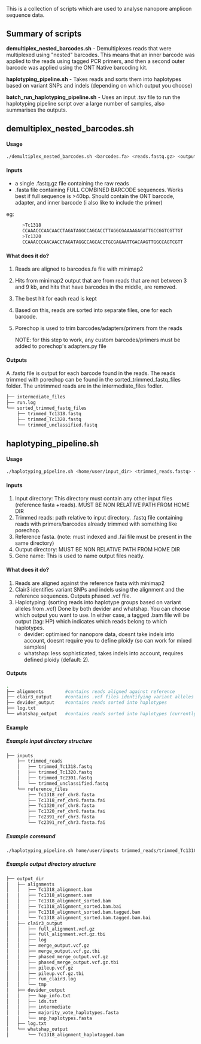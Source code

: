 This is a collection of scripts which are used to analyse nanopore amplicon sequence data. 



## Summary of scripts

**demultiplex_nested_barcodes.sh** - Demultiplexes reads that were multiplexed using "nested" barcodes. This means that an inner barcode was applied to the reads using tagged PCR primers, and then a second outer barcode was applied using the ONT Native barcoding kit.

**haplotyping_pipeline.sh** - Takes reads and sorts them into haplotypes based on variant SNPs and indels (depending on which output you choose)

**batch_run_haplotyping_pipeline.sh** - Uses an input .tsv file to run the haplotyping pipeline script over a large number of samples, also summarises the outputs.


## demultiplex_nested_barcodes.sh

#### Usage
```bash
./demultiplex_nested_barcodes.sh <barcodes.fa> <reads.fastq.gz> <output_directory>
```

#### Inputs
- a single .fastq.gz file containing the raw reads
- .fasta file containing FULL COMBINED BARCODE sequences. Works best if full sequence is >40bp. Should contain the ONT barcode, adapter, and inner barcode (i also like to include the primer)

eg:
```bash
      >Tc1318
      CCAAACCCAACAACCTAGATAGGCCAGCACCTTAGGCGAAAAGAGATTGCCGGTCGTTGT
      >Tc1320
      CCAAACCCAACAACCTAGATAGGCCAGCACCTGCGAGAATTGACAAGTTGGCCAGTCGTT
```
#### What does it do?
1. Reads are aligned to barcodes.fa file with minimap2
2. Hits from minimap2 output that are from reads that are not between 3 and 9 kb, and hits that have barcodes in the middle, are removed.
3. The best hit for each read is kept
4. Based on this, reads are sorted into separate files, one for each barcode.
5. Porechop is used to trim barcodes/adapters/primers from the reads

     NOTE: for this step to work, any custom barcodes/primers must be added to porechop's adapters.py file

#### Outputs
A .fastq file is output for each barcode found in the reads. The reads trimmed with porechop can be found in the sorted_trimmed_fastq_files folder. The untrimmed reads are in the intermediate_files fodler.
```bash
├── intermediate_files
├── run.log
└── sorted_trimmed_fastq_files
    ├── trimmed_Tc1318.fastq
    ├── trimmed_Tc1320.fastq
    └── trimmed_unclassified.fastq
```


## haplotyping_pipeline.sh

#### Usage
```bash
./haplotyping_pipeline.sh <home/user/input_dir> <trimmed_reads.fastq> <reference.fasta> </home/user/output_dir> <gene_name>
```
#### Inputs

1. Input directory: This directory must contain any other input files (reference fasta +reads). MUST BE NON RELATIVE PATH FROM HOME DIR
2. Trimmed reads: path relative to input directory. .fastq file containing reads with primers/barcodes already trimmed with something like porechop.
3. Reference fasta. (note: must indexed and .fai file must be present in the same directory)
4. Output directory: MUST BE NON RELATIVE PATH FROM HOME DIR
5. Gene name: This is used to name output files neatly.

#### What does it do?

1. Reads are aligned against the reference fasta with minimap2
2. Clair3 identifies variant SNPs and indels using the alignment and the reference sequences. Outputs phased .vcf file.
3. Haplotyping: (sorting reads into haplotype groups based on variant alleles from .vcf) Done by both devider and whatshap. You can choose which output you want to use. In either case, a tagged .bam file will be output (tag: HP) which indicates which reads belong to which haplotypes.
   - devider: optimised for nanopore data, doesnt take indels into account, doesnt require you to define ploidy (so can work for mixed samples)
   - whatshap: less sophisticated, takes indels into account, requires defined ploidy (default: 2).

#### Outputs
```bash
.
├── alignments        #contains reads aligned against reference
├── clair3_output     #contains .vcf files identifying variant alleles
├── devider_output    #contains reads sorted into haplotypes 
├── log.txt
└── whatshap_output   #contains reads sorted into haplotypes (currently only tagged .bam)
```

#### Example

##### Example input directory structure
```bash
├── inputs
    ├── trimmed_reads
    │   ├── trimmed_Tc1318.fastq
    │   ├── trimmed_Tc1320.fastq
    │   ├── trimmed_Tc2391.fastq
    │   └── trimmed_unclassified.fastq
    └── reference_files
        ├── Tc1318_ref_chr8.fasta
        ├── Tc1318_ref_chr8.fasta.fai
        ├── Tc1320_ref_chr8.fasta
        ├── Tc1320_ref_chr8.fasta.fai
        ├── Tc2391_ref_chr3.fasta
        └── Tc2391_ref_chr3.fasta.fai
```
##### Example command
```bash
./haplotyping_pipeline.sh home/user/inputs trimmed_reads/trimmed_Tc1318.fastq reference_files/Tc1318_ref_chr8.fasta /home/user/output_dir Tc1318
```

##### Example output directory structure
```bash
├── output_dir
│   ├── alignments
│   │   ├── Tc1318_alignment.bam
│   │   ├── Tc1318_alignment.sam
│   │   ├── Tc1318_alignment_sorted.bam
│   │   ├── Tc1318_alignment_sorted.bam.bai
│   │   ├── Tc1318_alignment_sorted.bam.tagged.bam
│   │   └── Tc1318_alignment_sorted.bam.tagged.bam.bai
│   ├── clair3_output
│   │   ├── full_alignment.vcf.gz
│   │   ├── full_alignment.vcf.gz.tbi
│   │   ├── log
│   │   ├── merge_output.vcf.gz
│   │   ├── merge_output.vcf.gz.tbi
│   │   ├── phased_merge_output.vcf.gz
│   │   ├── phased_merge_output.vcf.gz.tbi
│   │   ├── pileup.vcf.gz
│   │   ├── pileup.vcf.gz.tbi
│   │   ├── run_clair3.log
│   │   └── tmp
│   ├── devider_output
│   │   ├── hap_info.txt
│   │   ├── ids.txt
│   │   ├── intermediate
│   │   ├── majority_vote_haplotypes.fasta
│   │   └── snp_haplotypes.fasta
│   ├── log.txt
│   └── whatshap_output
│       └── Tc1318_alignment_haplotagged.bam
```
